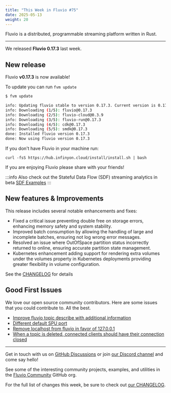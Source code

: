```yaml
---
title: "This Week in Fluvio #75"
date: 2025-05-13
weight: 20
---
```

Fluvio is a distributed, programmable streaming platform written in Rust.

---
We released **Fluvio 0.17.3** last week.

## New release
Fluvio **v0.17.3** is now available!

To update you can run `fvm update`

```bash
$ fvm update

info: Updating fluvio stable to version 0.17.3. Current version is 0.17.2.
info: Downloading (1/5): fluvio@0.17.3
info: Downloading (2/5): fluvio-cloud@0.3.9
info: Downloading (3/5): fluvio-run@0.17.3
info: Downloading (4/5): cdk@0.17.3
info: Downloading (5/5): smdk@0.17.3
done: Installed fluvio version 0.17.3
done: Now using fluvio version 0.17.3

```

If you don't have Fluvio in your machine run:

```
curl -fsS https://hub.infinyon.cloud/install/install.sh | bash
```

If you are enjoying Fluvio please share with your friends!

:::info
Also check out the Stateful Data Flow (SDF) streaming analytics in beta [SDF Examples](https://github.com/infinyon/stateful-dataflows-examples)
:::

## New features & Improvements
This release includes several notable enhancements and fixes:  

- Fixed a critical issue preventing double free on storage errors, enhancing memory safety and system stability.
- Improved batch consumption by allowing the handling of large and incomplete batches, ensuring not log wrong error messages.
- Resolved an issue where OutOfSpace partition status incorrectly returned to online, ensuring accurate partition state management. 
- Kubernetes enhancement adding support for rendering extra volumes under the volumes property in Kubernetes deployments providing greater flexibility in volume configuration.


See the [CHANGELOG] for details

## Good First Issues
We love our open source community contributors. Here are some issues that you could contribute to. All the best.

- [Improve fluvio topic describe with additional information]
- [Different default SPU port]
- [Remove localhost from fluvio in favor of 127.0.0.1]
- [When a topic is deleted, connected clients should have their connection closed]


---

Get in touch with us on [GitHub Discussions] or join [our Discord channel] and come say hello!

See some of the interesting community projects, examples, and utilities in the [Fluvio Community] GitHub org.


For the full list of changes this week, be sure to check out [our CHANGELOG].

[Fluvio open source]: https://github.com/infinyon/fluvio
[our CHANGELOG]: https://github.com/infinyon/fluvio/blob/master/CHANGELOG.md
[our Discord channel]: https://discordapp.com/invite/bBG2dTz
[GitHub Discussions]: https://github.com/infinyon/fluvio/discussions

[this form]: https://infinyon.com/request/ss-early-access/
[CHANGELOG]: https://github.com/infinyon/fluvio/blob/v0.17.3/CHANGELOG.md
[When a topic is deleted, connected clients should have their connection closed]: https://github.com/infinyon/fluvio/issues/3836
[Remove localhost from fluvio in favor of 127.0.0.1]: https://github.com/infinyon/fluvio/issues/3866
[Improve fluvio topic describe with additional information]: https://github.com/infinyon/fluvio/issues/3968
[Different default SPU port]: https://github.com/infinyon/fluvio/issues/3739
[Fluvio Community]:  https://github.com/fluvio-community
